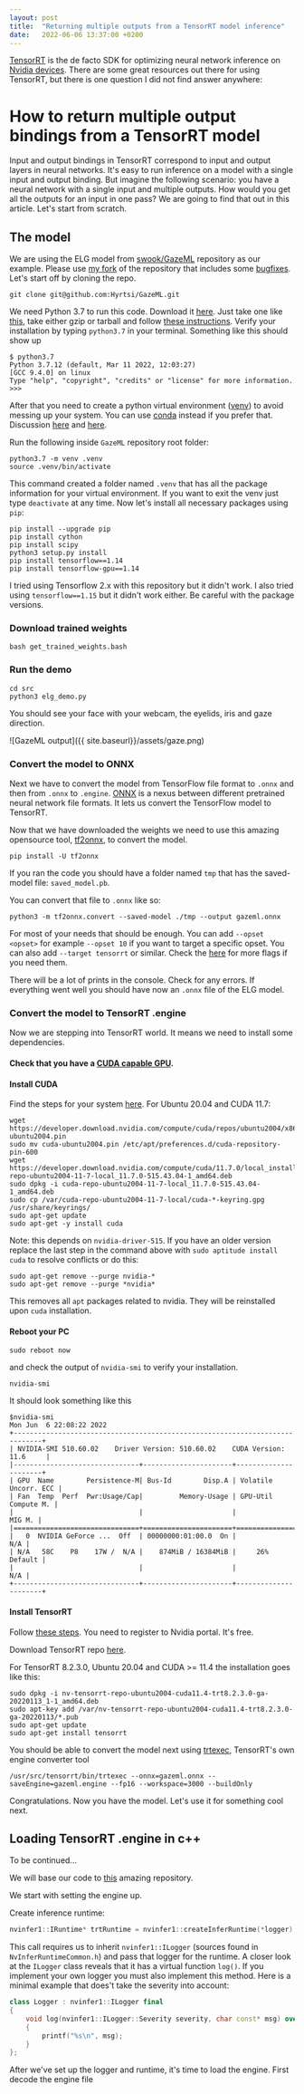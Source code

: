 ```yaml
---
layout: post
title:  "Returning multiple outputs from a TensorRT model inference"
date:   2022-06-06 13:37:00 +0200
---
```


[TensorRT](https://developer.nvidia.com/tensorrt) is the de facto SDK for optimizing neural network inference on [Nvidia devices](https://developer.nvidia.com/cuda-gpus). There are some great resources out there for using TensorRT, but there is one question I did not find answer anywhere:

# How to return multiple output bindings from a TensorRT model

Input and output bindings in TensorRT correspond to input and output layers in neural networks. It's easy to run inference on a model with a single input and output binding. But imagine the following scenario: you have a neural network with a single input and multiple outputs. How would you get all the outputs for an input in one pass? We are going to find that out in this article. Let's start from scratch.

## The model

We are using the ELG model from [swook/GazeML](https://github.com/swook/GazeML) repository as our example. Please use [my fork](https://github.com/Hyrtsi/GazeML) of the repository that includes some [bugfixes](https://github.com/swook/GazeML/issues/90). Let's start off by cloning the repo.

```
git clone git@github.com:Hyrtsi/GazeML.git
```

We need Python 3.7 to run this code. Download it [here](https://www.python.org/downloads/). Just take one like [this](https://www.python.org/downloads/release/python-3713/), take either gzip or tarball and follow [these instructions](https://opensource.com/article/20/4/install-python-linux). Verify your installation by typing `python3.7` in your terminal. Something like this should show up

```
$ python3.7
Python 3.7.12 (default, Mar 11 2022, 12:03:27) 
[GCC 9.4.0] on linux
Type "help", "copyright", "credits" or "license" for more information.
>>> 
```

After that you need to create a python virtual environment ([venv](https://docs.python.org/3/tutorial/venv.html)) to avoid messing up your system. You can use [conda](https://docs.conda.io/projects/conda/en/latest/user-guide/getting-started.html) instead if you prefer that. Discussion [here](https://www.quora.com/When-and-why-should-one-use-conda-pip-or-venv-What-are-the-differences-between-them) and [here](https://stackoverflow.com/questions/34398676/does-conda-replace-the-need-for-virtualenv).

Run the following inside `GazeML` repository root folder:
```
python3.7 -m venv .venv
source .venv/bin/activate
```

This command created a folder named `.venv` that has all the package information for your virtual environment. If you want to exit the venv just type `deactivate` at any time. Now let's install all necessary packages using `pip`:

```
pip install --upgrade pip
pip install cython
pip install scipy
python3 setup.py install
pip install tensorflow==1.14
pip install tensorflow-gpu==1.14
```

I tried using Tensorflow 2.x with this repository but it didn't work. I also tried using `tensorflow==1.15` but it didn't work either. Be careful with the package versions.

### Download trained weights

```
bash get_trained_weights.bash
```

### Run the demo

```
cd src
python3 elg_demo.py
```

You should see your face with your webcam, the eyelids, iris and gaze direction.

![GazeML output]({{ site.baseurl}}/assets/gaze.png)

### Convert the model to ONNX

Next we have to convert the model from TensorFlow file format to `.onnx` and then from `.onnx` to `.engine`. [ONNX](https://onnx.ai/) is a nexus between different pretrained neural network file formats. It lets us convert the TensorFlow model to TensorRT.

Now that we have downloaded the weights we need to use this amazing opensource tool, [tf2onnx](https://github.com/onnx/tensorflow-onnx), to convert the model.

```
pip install -U tf2onnx
```

If you ran the code you should have a folder named `tmp` that has the saved-model file: `saved_model.pb`.

You can convert that file to `.onnx` like so:

```
python3 -m tf2onnx.convert --saved-model ./tmp --output gazeml.onnx
```

For most of your needs that should be enough. You can add `--opset <opset>` for example `--opset 10` if you want to target a specific opset. You can also add `--target tensorrt` or similar. Check the [here](https://github.com/onnx/tensorflow-onnx#cli-reference) for more flags if you need them.

There will be a lot of prints in the console. Check for any errors. If everything went well you should have now an `.onnx` file of the ELG model.

### Convert the model to TensorRT .engine

Now we are stepping into TensorRT world. It means we need to install some dependencies.

#### Check that you have a [CUDA capable GPU](https://developer.nvidia.com/cuda-gpus).

#### Install CUDA

Find the steps for your system [here](https://developer.nvidia.com/cuda-downloads). For Ubuntu 20.04 and CUDA 11.7:

```
wget https://developer.download.nvidia.com/compute/cuda/repos/ubuntu2004/x86_64/cuda-ubuntu2004.pin
sudo mv cuda-ubuntu2004.pin /etc/apt/preferences.d/cuda-repository-pin-600
wget https://developer.download.nvidia.com/compute/cuda/11.7.0/local_installers/cuda-repo-ubuntu2004-11-7-local_11.7.0-515.43.04-1_amd64.deb
sudo dpkg -i cuda-repo-ubuntu2004-11-7-local_11.7.0-515.43.04-1_amd64.deb
sudo cp /var/cuda-repo-ubuntu2004-11-7-local/cuda-*-keyring.gpg /usr/share/keyrings/
sudo apt-get update
sudo apt-get -y install cuda
```

Note: this depends on `nvidia-driver-515`. If you have an older version replace the last step in the command above with `sudo aptitude install cuda` to resolve conflicts or do this:

```
sudo apt-get remove --purge nvidia-*
sudo apt-get remove --purge *nvidia*
```

This removes all `apt` packages related to nvidia. They will be reinstalled upon `cuda` installation.

#### Reboot your PC 

```
sudo reboot now
```

and check the output of `nvidia-smi` to verify your installation.

```
nvidia-smi
```

It should look something like this

```
$nvidia-smi
Mon Jun  6 22:08:22 2022       
+-----------------------------------------------------------------------------+
| NVIDIA-SMI 510.60.02    Driver Version: 510.60.02    CUDA Version: 11.6     |
|-------------------------------+----------------------+----------------------+
| GPU  Name        Persistence-M| Bus-Id        Disp.A | Volatile Uncorr. ECC |
| Fan  Temp  Perf  Pwr:Usage/Cap|         Memory-Usage | GPU-Util  Compute M. |
|                               |                      |               MIG M. |
|===============================+======================+======================|
|   0  NVIDIA GeForce ...  Off  | 00000000:01:00.0  On |                  N/A |
| N/A   58C    P8    17W /  N/A |    874MiB / 16384MiB |     26%      Default |
|                               |                      |                  N/A |
+-------------------------------+----------------------+----------------------+

```


#### Install TensorRT

Follow [these steps](https://docs.nvidia.com/deeplearning/tensorrt/quick-start-guide/index.html#install). You need to register to Nvidia portal. It's free.

Download TensorRT repo [here](https://docs.nvidia.com/deeplearning/tensorrt/install-guide/index.html#downloading).

For TensorRT 8.2.3.0, Ubuntu 20.04 and CUDA >= 11.4 the installation goes like this:
```
sudo dpkg -i nv-tensorrt-repo-ubuntu2004-cuda11.4-trt8.2.3.0-ga-20220113_1-1_amd64.deb
sudo apt-key add /var/nv-tensorrt-repo-ubuntu2004-cuda11.4-trt8.2.3.0-ga-20220113/*.pub
sudo apt-get update
sudo apt-get install tensorrt
```

You should be able to convert the model next using [trtexec](https://docs.nvidia.com/deeplearning/tensorrt/developer-guide/index.html#trtexec), TensorRT's own engine converter tool

```
/usr/src/tensorrt/bin/trtexec --onnx=gazeml.onnx --saveEngine=gazeml.engine --fp16 --workspace=3000 --buildOnly
```

Congratulations. Now you have the model. Let's use it for something cool next.

## Loading TensorRT .engine in c++

To be continued...

We will base our code to [this](https://github.com/noahmr/yolov5-tensorrt) amazing repository.

We start with setting the engine up.

Create inference runtime:

```c++
nvinfer1::IRuntime* trtRuntime = nvinfer1::createInferRuntime(*logger);
```

This call requires us to inherit `nvinfer1::ILogger` (sources found in `NvInferRuntimeCommon.h`) and pass that logger for the runtime. A closer look at the `ILogger` class reveals that it has a virtual function `log()`. If you implement your own logger you must also implement this method. Here is a minimal example that does't take the severity into account:

```c++
class Logger : nvinfer1::ILogger final
{
    void log(nvinfer1::ILogger::Severity severity, char const* msg) override
    {
        printf("%s\n", msg);
    }
};
```

After we've set up the logger and runtime, it's time to load the engine. First decode the engine file

```c++
```